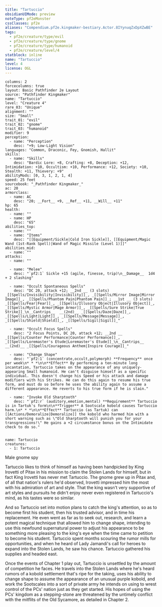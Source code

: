 ```yaml
---
title: "Tartuccio"
obsidianUIMode: preview
noteType: pf2eMonster
cssClasses: pf2e
aliases: "Compendium.pf2e.kingmaker-bestiary.Actor.8IYynuqZxDpXZwBE" 
tags:
  - pf2e/creature/type/evil
  - pf2e/creature/type/gnome
  - pf2e/creature/type/humanoid
  - pf2e/creature/level/4
statblock: inline
name: "Tartuccio"
level: 4
license: OGL
---
```


```statblock
columns: 2
forcecolumns: true
layout: Basic Pathfinder 2e Layout
source: "Pathfinder Kingmaker"
name: "Tartuccio"
level: "Creature 4"
rare_03: "Unique"
alignment: ""
size: "Small"
trait_01: "evil"
trait_02: "gnome"
trait_03: "humanoid"
modifier: 9
perception:
  - name: "Perception"
    desc: "+9; Low-Light Vision"
languages: "Common, Draconic, Fey, Gnomish, Hallit"
skills:
  - name: "Skills"
    desc: "Bardic Lore: +8, Crafting: +8, Deception: +12, Intimidation: +10, Occultism: +10, Performance: +12, Society: +10, Stealth: +11, Thievery: +9"
abilityMods: [0, 3, 1, 2, 1, 4]
speed: 25 feet
sourcebook: "_Pathfinder Kingmaker_"
ac: 20
armorclass:
  - name: AC
    desc: "20; __Fort__ +9, __Ref__ +11, __Will__ +11"
hp: 65
health:
  - name: ""
  - name: HP
    desc: "65"
abilities_top:
  - name: ""
  - name: "Items"
    desc: "[[Equipment/Sickle|Cold Iron Sickle]], [[Equipment/Magic Wand (1st-Rank Spell)|Wand of Magic Missile (Level 1)]]"
abilities_mid:
  - name: ""
attacks:
  - name: ""

  - name: "Melee"
    desc: "`pf2:1` Sickle +15 (agile, finesse, trip)\n__Damage__  1d4 + 2 slashing"

  - name: "Occult Spontaneous Spells"
    desc: "DC 20, attack +12; __2nd __ (3 slots) _[[Spells/Invisibility|Invisibility]]_, _[[Spells/Mirror Image|Mirror Image]]_, _[[Spells/Phantom Pain|Phantom Pain]]_; __1st __ (3 slots) _[[Spells/Fear|Fear]]_, _[[Spells/Illusory Object|Illusory Object]]_, _[[Spells/Mystic Armor|Mage Armor]]_, _[[Spells/Sure Strike|True Strike]]_\n__Cantrips__  __(2nd)__ _[[Spells/Daze|Daze]]_, _[[Spells/Light|Light]]_, _[[Spells/Message|Message]]_, _[[Spells/Shield|Shield]]_, _[[Spells/Sigil|Sigil]]_"

  - name: "Occult Focus Spells"
    desc: "2 Focus Points, DC 20, attack +12; __2nd __  _[[Spells/Counter Performance|Counter Performance]]_, _[[Spells/Loremaster's Etude|Loremaster's Etude]]_\n__Cantrips__  __(2nd)__ _[[Spells/Courageous Anthem|Inspire Courage]]_"

  - name: "Change Shape"
    desc: "`pf2:1` (concentrate,occult,polymorph) **Frequency** once per week\n* * *\n\n**Effect** By performing a ten-minute long incantation, Tartuccio takes on the appearance of any uniquely-appearing Small humanoid. He can't disguise himself as a specific individual. This doesn't change his Speed or his attack and damage modifiers with his Strikes. He can do this again to resume his true form, and must do so before he uses the ability again to assume a different appearance. He reverts to his true form if he is slain."

  - name: "Invoke Old Sharptooth"
    desc: "`pf2:r` (auditory,emotion,mental) **Requirement** Tartuccio is in Tartuk's form\n\n**Trigger** A Sootscale kobold causes Tartuccio harm.\n* * *\n\n**Effect** Tartuccio (as Tartuk) can [[Actions/Demoralize|Demoralize]] the kobold who harmed him with a short warning such as \"Old Sharptooth will punish you for your transgressions!\" He gains a +2 circumstance bonus on the Intimidate check to do so."
 
```

```encounter-table
name: Tartuccio
creatures:
  - 1: Tartuccio
```


Male gnome spy

Tartuccio likes to think of himself as having been handpicked by King Irovetti of Pitax in his mission to claim the Stolen Lands for himself, but in fact King Irovetti has never met Tartuccio. The gnome grew up in Pitax and, of all that nation's rulers he'd observed, Irovetti impressed him the most with his admiration of art and style. That the king wasn't very supportive of art styles and pursuits he didn't enjoy never even registered in Tartuccio's mind, as his tastes were so similar.

And so Tartuccio set into motion plans to catch the king's attention, so as to become first his student, then his trusted advisor, and in time his replacement. He even went as far as to seek out, research, and learn a potent magical technique that allowed him to change shape, intending to use this newfound supernatural power to adjust his appearance to be something more pleasing to the king's eye when the time came to petition to become his student. Tartuccio spent months scouring the rumor mills for opportunities, and when he heard of Lady Jamandi's call for heroes to expand into the Stolen Lands, he saw his chance. Tartuccio gathered his supplies and headed east.

Once the events of Chapter 1 play out, Tartuccio is unsettled by the amount of competition he faces. He travels into the Stolen Lands where he's heard rumors of a kobold settlement that's ripe for the taking, uses his ability to change shape to assume the appearance of an unusual purple kobold, and work the Sootscales into a sort of private army he intends on using to wrest control of the PCs' nation just as they get started. His hopes of using the PCs' kingdom as a stepping-stone are threatened by the untimely conflict with the mitflits of the Old Sycamore, as detailed in Chapter 2.
